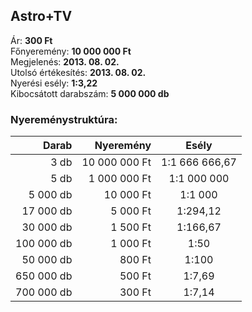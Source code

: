 ## Astro+TV

Ár: **300 Ft**<br/>
Főnyeremény: **10 000 000 Ft**<br/>
Megjelenés: **2013. 08. 02.**<br/>
Utolsó értékesítés: **2013. 08. 02.**<br/>
Nyerési esély: **1:3,22**<br/>
Kibocsátott darabszám: **5 000 000 db**<br/>

### Nyereménystruktúra:
Darab|Nyeremény|Esély
---:|---:|:---:
3 db|10 000 000 Ft|1:1 666 666,67
5 db|1 000 000 Ft|1:1 000 000
5 000 db|10 000 Ft|1:1 000
17 000 db|5 000 Ft|1:294,12
30 000 db|1 500 Ft|1:166,67
100 000 db|1 000 Ft|1:50
50 000 db|800 Ft|1:100
650 000 db|500 Ft|1:7,69
700 000 db|300 Ft|1:7,14
